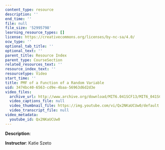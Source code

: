 ```yaml
---
content_type: resource
description: ''
end_time: ''
file: null
file_size: '52995798'
learning_resource_types: []
license: https://creativecommons.org/licenses/by-nc-sa/4.0/
ocw_type: ''
optional_tab_title: ''
optional_text: ''
parent_title: Resource Index
parent_type: CourseSection
related_resources_text: ''
resource_index_text: ''
resourcetype: Video
start_time: ''
title: PMF of a Function of a Random Variable
uid: 3474bc40-6563-cd9e-4baa-56963d6d2d3e
video_files:
  archive_url: http://www.archive.org/download/MIT6.041SCF13/MIT6_041SCF13_PMF_of_A_Function_of_a_Random_Variable_300k.mp4
  video_captions_file: null
  video_thumbnail_file: https://img.youtube.com/vi/Qx2NKaUCUw0/default.jpg
  video_transcript_file: null
video_metadata:
  youtube_id: Qx2NKaUCUw0
---
```


**Description**:

**Instructor**: Katie Szeto

